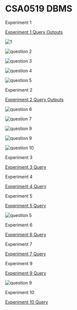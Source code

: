 # CSA0519 DBMS
Experiment 1

[Experiment 1 Query Outputs](https://github.com/Sarabeshwaran/CSA0519/blob/main/Experiment%201)

![1](https://user-images.githubusercontent.com/113020922/191171013-481f23d2-b676-40d4-978d-69a38ff22932.JPG)

![question 2](https://user-images.githubusercontent.com/113020922/191171342-60d58ae2-c59a-46dc-8d8f-c653167d6096.JPG)

![question 3](https://user-images.githubusercontent.com/113020922/191171593-8c69706b-ba5f-4bc8-95e9-9f707d03273d.JPG)

![question 4](https://user-images.githubusercontent.com/113020922/191171811-f9ff215d-e66f-4dbf-992e-66d2d2ee3a6c.JPG)

![question 5](https://user-images.githubusercontent.com/113020922/191172163-02c2b789-597c-49e4-b662-358bd86a167b.JPG)

Experiment 2 

[Experiment 2 Query Outputs](https://github.com/Sarabeshwaran/CSA0519/blob/main/Experiment%202)

![question 6](https://user-images.githubusercontent.com/113020922/191196950-6fac4831-80b6-4782-989d-39425bdbea2c.JPG)

![question 7](https://user-images.githubusercontent.com/113020922/191197567-9651021a-deb4-4973-9a5b-bd03a8790299.JPG)

![question 9](https://user-images.githubusercontent.com/113020922/191210027-578c907e-75f8-4f7f-b3df-cace917ca988.JPG)

![question 9](https://user-images.githubusercontent.com/113020922/191210027-578c907e-75f8-4f7f-b3df-cace917ca988.JPG)

![question 10](https://user-images.githubusercontent.com/113020922/191210813-2f7df998-be48-4073-8f3a-b48fbf813c5f.JPG)


Experiment 3 

[Experiment 3 Query](https://github.com/Sarabeshwaran/CSA0519/blob/main/Experiment%203)



Experiment 4 

[Experiment 4 Query](https://github.com/Sarabeshwaran/CSA0519/blob/main/Experiment%204)



Experiment 5 

[Experiment 5 Query](https://github.com/Sarabeshwaran/CSA0519/blob/main/Experiment%205)

![question 5](https://user-images.githubusercontent.com/113020922/191172163-02c2b789-597c-49e4-b662-358bd86a167b.JPG)

Experiment 6 

[Experiment 6 Query](https://github.com/Sarabeshwaran/CSA0519/blob/main/Experiment%206)



Experiment 7 

[Experiment 7 Query](https://github.com/Sarabeshwaran/CSA0519/blob/main/Experiment%207)



Experiment 9

[Experiment 9 Query](https://github.com/Sarabeshwaran/CSA0519/blob/main/Experiment%209)

![question 9](https://user-images.githubusercontent.com/113020922/191210027-578c907e-75f8-4f7f-b3df-cace917ca988.JPG)

Experiment 10

[Experiment 10 Query](https://github.com/Sarabeshwaran/CSA0519/blob/main/Experiment%2010)


